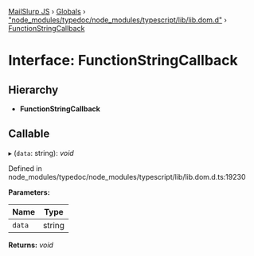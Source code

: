 [MailSlurp JS](../README.md) › [Globals](../globals.md) › ["node_modules/typedoc/node_modules/typescript/lib/lib.dom.d"](../modules/_node_modules_typedoc_node_modules_typescript_lib_lib_dom_d_.md) › [FunctionStringCallback](_node_modules_typedoc_node_modules_typescript_lib_lib_dom_d_.functionstringcallback.md)

# Interface: FunctionStringCallback

## Hierarchy

* **FunctionStringCallback**

## Callable

▸ (`data`: string): *void*

Defined in node_modules/typedoc/node_modules/typescript/lib/lib.dom.d.ts:19230

**Parameters:**

Name | Type |
------ | ------ |
`data` | string |

**Returns:** *void*
